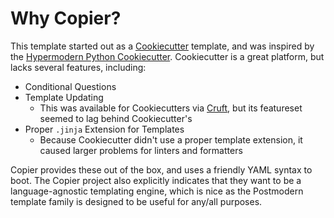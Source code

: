 # Why Copier?

This template started out as a [Cookiecutter][cookiecutter] template, and was inspired by the [Hypermodern Python Cookiecutter][hypermodern-cc]. Cookiecutter is a great platform, but lacks several features, including:

- Conditional Questions
- Template Updating
  - This was available for Cookiecutters via [Cruft][cruft], but its featureset seemed to lag behind Cookiecutter's
- Proper `.jinja` Extension for Templates
  - Because Cookiecutter didn't use a proper template extension, it caused larger problems for linters and formatters

Copier provides these out of the box, and uses a friendly YAML syntax to boot. The Copier project also explicitly indicates that they want to be a language-agnostic templating engine, which is nice as the Postmodern template family is designed to be useful for any/all purposes.

[cruft]: https://cruft.github.io/cruft/
[cookiecutter]: https://www.cookiecutter.io/
[hypermodern-cc]: https://github.com/cjolowicz/cookiecutter-hypermodern-python
